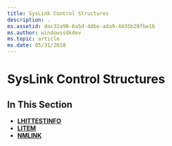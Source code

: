 ```yaml
---
title: SysLink Control Structures
description: .
ms.assetid: dac32a98-6a5d-4dbe-ada9-4435b20fbe1b
ms.author: windowssdkdev
ms.topic: article
ms.date: 05/31/2018
---
```


# SysLink Control Structures

## In This Section

-   [**LHITTESTINFO**](/windows/desktop/api/Commctrl/ns-commctrl-taglhittestinfo)
-   [**LITEM**](/windows/desktop/api/Commctrl/ns-commctrl-taglitem)
-   [**NMLINK**](/windows/desktop/api/Commctrl/ns-commctrl-tagnmlink)

 

 




